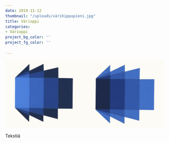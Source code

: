 ```yaml
---
date: 2019-11-12
thumbnail: "/uploads/värihippupieni.jpg"
title: Värioppi
categories:
- Värioppi
project_bg_color: ''
project_fg_color: ''

---
```

![](/uploads/siniset.jpg)

Tekstiä